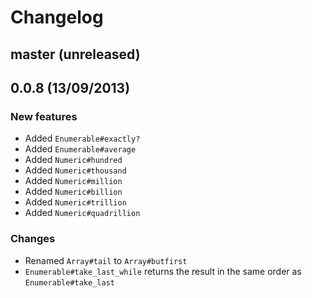 # Changelog

## master (unreleased)

## 0.0.8 (13/09/2013)

### New features

* Added `Enumerable#exactly?`
* Added `Enumerable#average`
* Added `Numeric#hundred`
* Added `Numeric#thousand`
* Added `Numeric#million`
* Added `Numeric#billion`
* Added `Numeric#trillion`
* Added `Numeric#quadrillion`

### Changes

* Renamed `Array#tail` to `Array#butfirst`
* `Enumerable#take_last_while` returns the result in the same order as `Enumerable#take_last`
